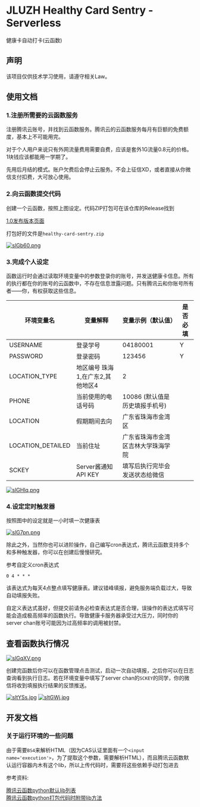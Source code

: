 # JLUZH Healthy Card Sentry - Serverless

健康卡自动打卡(云函数)

## 声明

该项目仅供技术学习使用，请遵守相关Law。

## 使用文档

### 1.注册所需要的云函数服务

注册腾讯云账号，并找到云函数服务。腾讯云的云函数服务每月有巨额的免费额度，基本上不可能用完。

对于个人用户来说只有外网流量费用需要自费，应该是套外1G流量0.8元的价格。1块钱应该都能用一学期了。

先用后月结的模式。账户欠费后会停止云服务。不会上征信XD，或者直接从你微信支付扣费，大可放心使用。

### 2.向云函数提交代码

创建一个云函数，按照上图设定。代码ZIP打包可在该仓库的Release找到

[1.0发布版本页面](https://gitee.com/WeiYuanStudio/healthy-card-sentry/releases/v1.0)

打包好的文件是`healthy-card-sentry.zip`

[![slGb60.png](https://s3.ax1x.com/2021/01/10/slGb60.png)](https://imgchr.com/i/slGb60)

### 3.完成个人设定

函数运行时会通过读取环境变量中的参数登录你的账号，并发送健康卡信息。所有的执行都在你的账号的云函数中，不存在信息泄露问题。只有腾讯云和你账号所有者——你，有权获取这些信息。

| 环境变量名        | 变量解释                          | 变量示例（默认值）                 | 是否必填 |
|-------------------|-----------------------------------|------------------------------------|----------|
| USERNAME          | 登录学号                          | 04180001                           | Y        |
| PASSWORD          | 登录密码                          | 123456                             | Y        |
| LOCATION_TYPE     | 地区编号  珠海1,在广东2,其他地区4 | 2                                  |          |
| PHONE             | 当前使用的电话号码                | 10086     (默认值是历史填报手机号) |          |
| LOCATION          | 假期期间去向                      | 广东省珠海市金湾区                 |          |
| LOCATION_DETAILED | 当前住址                          | 广东省珠海市金湾区吉林大学珠海学院 |          |
| SCKEY             | Server酱通知 API KEY              | 填写后执行完毕会发送状态给微信     |          |

[![slGHlq.png](https://s3.ax1x.com/2021/01/10/slGHlq.png)](https://imgchr.com/i/slGHlq)

### 4.设定定时触发器

按照图中的设定就是一小时填一次健康表

[![slG7pn.png](https://s3.ax1x.com/2021/01/10/slG7pn.png)](https://imgchr.com/i/slG7pn)


除此之外，当然你也可以进阶操作，自己编写cron表达式，腾讯云函数支持多个和多种触发器，你可以在创建后慢慢研究。

参考自定义cron表达式

```
0 4 * * *
```

该表达式为每天4点整点填写健康表。建议错峰填报，避免服务端负载过大，导致自动填报失败。

自定义表达式虽好，但提交前请务必检查表达式是否合理，误操作的表达式填写可能会造成极高频率的函数执行。导致健康卡服务器承受过大压力，同时你的server chan账号可能因为过高频率的调用被封禁。

## 查看函数执行情况

[![slGqXV.png](https://s3.ax1x.com/2021/01/10/slGqXV.png)](https://imgchr.com/i/slGqXV)

创建完函数后你可以在函数管理点击测试，启动一次自动填报，之后你可以在日志查询看到执行日志。若在环境变量中填写了server chan的`SCKEY`的同学，你的微信将收到填报执行结果的反馈推送。

[![sltYSs.jpg](https://s3.ax1x.com/2021/01/10/sltYSs.jpg)](https://imgchr.com/i/sltYSs)
[![sltGWj.jpg](https://s3.ax1x.com/2021/01/10/sltGWj.jpg)](https://imgchr.com/i/sltGWj)

## 开发文档

### 关于运行环境的一些问题

由于需要`BS4`来解析HTML（因为CAS认证里面有一个`<input name='execution'>`，为了提取这个参数，需要解析HTML），而且腾讯云函数默认运行容器内木有这个lib，所以上传代码时，需要将这些依赖手动打包进去

参考资料:

[腾讯云函数python默认lib列表](https://cloud.tencent.com/document/product/583/11061)  
[腾讯云函数python打包代码时附带lib方法](https://cloud.tencent.com/document/product/583/39780)  
